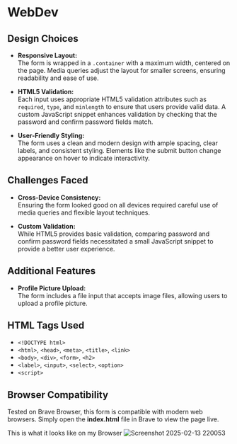 # WebDev

## Design Choices

- **Responsive Layout:**  
  The form is wrapped in a `.container` with a maximum width, centered on the page. Media queries adjust the layout for smaller screens, ensuring readability and ease of use.

- **HTML5 Validation:**  
  Each input uses appropriate HTML5 validation attributes such as `required`, `type`, and `minlength` to ensure that users provide valid data. A custom JavaScript snippet enhances validation by checking that the password and confirm password fields match.

- **User-Friendly Styling:**  
  The form uses a clean and modern design with ample spacing, clear labels, and consistent styling. Elements like the submit button change appearance on hover to indicate interactivity.



## Challenges Faced

- **Cross-Device Consistency:**  
  Ensuring the form looked good on all devices required careful use of media queries and flexible layout techniques.
  
- **Custom Validation:**  
  While HTML5 provides basic validation, comparing password and confirm password fields necessitated a small JavaScript snippet to provide a better user experience.

## Additional Features

- **Profile Picture Upload:**  
  The form includes a file input that accepts image files, allowing users to upload a profile picture.

## HTML Tags Used

- `<!DOCTYPE html>`
- `<html>`, `<head>`, `<meta>`, `<title>`, `<link>`
- `<body>`, `<div>`, `<form>`, `<h2>`
- `<label>`, `<input>`, `<select>`, `<option>`
- `<script>`

## Browser Compatibility

Tested on Brave Browser, this form is compatible with modern web browsers. Simply open the **index.html** file in Brave to view the page live.

This is what it looks like on my Browser 
![Screenshot 2025-02-13 220053](https://github.com/user-attachments/assets/a0042803-56ac-473d-8a92-20da38a1d7a5)

